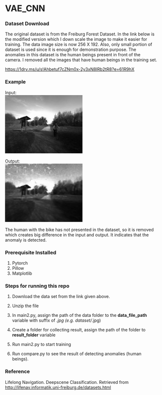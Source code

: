 # VAE_CNN

### Dataset Download

The original dataset is from the Freiburg Forest Dataset. In the link below is the modified version which I down scale the image to make it easier for training. The data image size is now 256 X 192. Also, only small portion of dataset is used since it is enough for demonstration purpose. The anomalies in this dataset is the human beings present in front of the camera. I removed all the images that have human beings in the training set.

https://1drv.ms/u/s!Ahbetuf7cZNm0x-2y3xN8IRb2tR8?e=61R9hX

### Example 

Input:  
![](input_navigation70.png) 

Output:  
![](reconstruction_navigation70.png)

The human with the bike has not presented in the dataset, so it is removed which creates big difference in the input and output. It indicates that the anomaly is detected.


### Prerequisite Installed

1. Pytorch
2. Pillow
3. Matplotlib

### Steps for running this repo

1. Download the data set from the link given above.

2. Unzip the file

3. In main2.py, assign the path of the data folder to the **data_file_path** variable with suffix of *.jpg (e.g. dataset/*.jpg)

4. Create a folder for collecting result, assign the path of the folder to **result_folder** variable

5. Run main2.py to start training

6. Run compare.py to see the result of detecting anomalies (human beings).


### Reference

Lifelong Navigation. Deepscene Classification. Retrieved from http://lifenav.informatik.uni-freiburg.de/datasets.html
